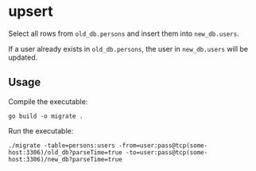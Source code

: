 # upsert

Select all rows from `old_db.persons` and insert them into `new_db.users`.

If a user already exists in `old_db.persons`, the user in `new_db.users` will be updated.

## Usage
Compile the executable:
```
go build -o migrate .
```

Run the executable:
```
./migrate -table=persons:users -from=user:pass@tcp(some-host:3306)/old_db?parseTime=true -to=user:pass@tcp(some-host:3306)/new_db?parseTime=true
```